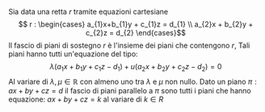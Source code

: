 Sia data una retta $r$ tramite equazioni cartesiane
$$ r : \begin{cases}
a_{1}x+b_{1}y + c_{1}z = d_{1} \\
a_{2}x + b_{2}y + c_{2}z = d_{2}
\end{cases}$$
Il fascio di piani di sostegno $r$ è l'insieme dei piani che contengono $r$, Tali piani hanno tutti un'equazione del tipo:
 $$ \lambda(a_{1}x + b_{1}y +c_{1}z -d_{1}) + u(a_{2}x + b_{2}y+c_{2}z - d_{2}) = 0 $$
 Al variare di $\lambda, \mu \in \mathbb{R}$ con almeno uno tra $\lambda$ e $\mu$ non nullo.
 Dato un piano $\pi: ax + by + cz = d$ il fascio di piani parallelo a $\pi$ sono tutti i piani che hanno equazione: $ax + by + cz = k$ al variare di $k \in R$
 